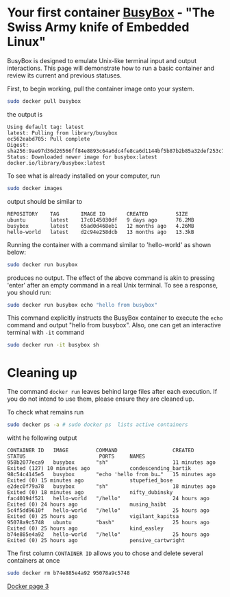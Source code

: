 # Your first container [BusyBox](https://en.wikipedia.org/wiki/BusyBox) - "The Swiss Army knife of Embedded Linux"

BusyBox is designed to emulate Unix-like terminal input and output interactions. This page will demonstrate how to run a basic container and review its current and previous statuses.

First, to begin working, pull the container image onto your system.
```bash
sudo docker pull busybox
```

the output is
```plaintext
Using default tag: latest
latest: Pulling from library/busybox
ec562eabd705: Pull complete 
Digest: sha256:9ae97d36d26566ff84e8893c64a6dc4fe8ca6d1144bf5b87b2b85a32def253c7
Status: Downloaded newer image for busybox:latest
docker.io/library/busybox:latest
```

To see what is already installed on your computer, run 
```bash
sudo docker images
```
output should be similar to
```plaintext
REPOSITORY    TAG       IMAGE ID       CREATED         SIZE
ubuntu        latest    17c0145030df   9 days ago      76.2MB
busybox       latest    65ad0d468eb1   12 months ago   4.26MB
hello-world   latest    d2c94e258dcb   13 months ago   13.3kB
```

Running the container with a command similar to 'hello-world' as shown below:
```bash
sudo docker run busybox
```
produces no output. The effect of the above command is akin to pressing 'enter' after an empty command in a real Unix terminal. To see a response, you should run:
```bash
sudo docker run busybox echo "hello from busybox"
```

This command explicitly instructs the BusyBox container to execute the `echo` command and output "hello from busybox".
Also, one can get an interactive terminal with `-it` command
```bash
sudo docker run -it busybox sh
```


# Cleaning up
The command `docker run` leaves behind large files after each execution. If you do not intend to use them, please ensure they are cleaned up.

To check what remains run
```bash
sudo docker ps -a # sudo docker ps  lists active containers
```
witht he following output
```
CONTAINER ID   IMAGE         COMMAND                  CREATED          STATUS                        PORTS     NAMES
958b2077eca9   busybox       "sh"                     11 minutes ago   Exited (127) 10 minutes ago             condescending_bartik
98c54c4145e5   busybox       "echo 'hello from bu…"   15 minutes ago   Exited (0) 15 minutes ago               stupefied_bose
e2dec0f79a78   busybox       "sh"                     18 minutes ago   Exited (0) 18 minutes ago               nifty_dubinsky
fac40194f521   hello-world   "/hello"                 24 hours ago     Exited (0) 24 hours ago                 musing_haibt
5c4f5dd9610f   hello-world   "/hello"                 25 hours ago     Exited (0) 25 hours ago                 vigilant_kapitsa
95078a9c5748   ubuntu        "bash"                   25 hours ago     Exited (0) 25 hours ago                 kind_easley
b74e885e4a92   hello-world   "/hello"                 25 hours ago     Exited (0) 25 hours ago                 pensive_cartwright
```

The first column `CONTAINER ID` allows you to chose and delete several containers at once
```bash
sudo docker rm b74e885e4a92 95078a9c5748
```

[Docker page 3](./Docker3.md)